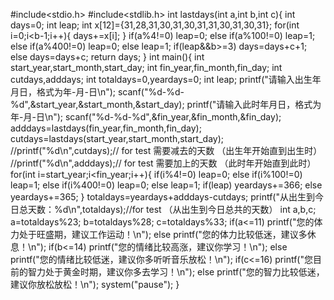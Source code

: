 #include<stdio.h>
#include<stdlib.h>
int lastdays(int a,int b,int c){
	int days=0;
	int leap;
	int x[12]={31,28,31,30,31,30,31,31,30,31,30,31};
	for(int i=0;i<b-1;i++){
		days+=x[i];
	}
	if(a%4!=0) leap=0;
	else if(a%100!=0) leap=1;
	else if(a%400!=0) leap=0;
	else leap=1;
	if(leap&&b>=3) days=days+c+1;
	else days=days+c;
	return days; 
}
int main(){
	int start_year,start_month,start_day;
	int fin_year,fin_month,fin_day;
	int cutdays,adddays;
	int totaldays=0,yeardays=0;
	int leap;
	printf("请输入出生年月日，格式为年-月-日\n");
	scanf("%d-%d-%d",&start_year,&start_month,&start_day);
	printf("请输入此时年月日，格式为年-月-日\n");
	scanf("%d-%d-%d",&fin_year,&fin_month,&fin_day);
	adddays=lastdays(fin_year,fin_month,fin_day);
	cutdays=lastdays(start_year,start_month,start_day);
	//printf("%d\n",cutdays);// for test  需要减去的天数 （出生年开始直到出生时） 
	//printf("%d\n",adddays);// for test   需要加上的天数 （此时年开始直到此时） 
	for(int i=start_year;i<fin_year;i++){
	if(i%4!=0) leap=0;
	else if(i%100!=0) leap=1;
	else if(i%400!=0) leap=0;
	else leap=1;
	if(leap) yeardays+=366;
	else yeardays+=365;
	}
	totaldays=yeardays+adddays-cutdays;
	printf("从出生到今日总天数：%d\n",totaldays);//for test （从出生到今日总共的天数）
	int a,b,c;
	a=totaldays%23;
	b=totaldays%28;
	c=totaldays%33;
	if(a<=11)
		printf("您的体力处于旺盛期，建议工作运动！\n");
	else
		printf("您的体力比较低迷，建议多休息！\n");
	if(b<=14)
		printf("您的情绪比较高涨，建议你学习！\n");
	else
		printf("您的情绪比较低迷，建议你多听听音乐放松！\n");
	if(c<=16)
		printf("您目前的智力处于黄金时期，建议你多去学习！\n");
	else
	printf("您的智力比较低迷，建议你放松放松！\n");
	system("pause");
}




